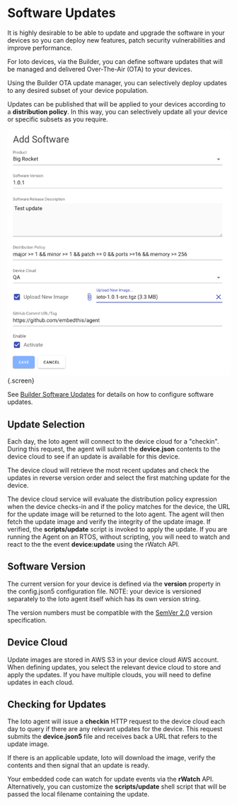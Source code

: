 # Software Updates

It is highly desirable to be able to update and upgrade the software in your devices so you can deploy new features, patch security vulnerabilities and improve performance.

For Ioto devices, via the Builder, you can define software updates that will be managed and delivered Over-The-Air (OTA) to your devices.

Using the Builder OTA update manager, you can selectively deploy updates to any desired subset of your device population.

Updates can be published that will be applied to your devices according to a **distribution policy**. In this way, you can selectively update all your device or specific subsets as you require.

![Software Modify](../images/software-edit.png){.screen}

See [Builder Software Updates](https://www.embedthis.com/builder/doc/software/overview/) for details on how to configure software updates.

## Update Selection

Each day, the Ioto agent will connect to the device cloud for a "checkin". During this request, the agent will submit the **device.json** contents to the device cloud to see if an update is available for this device.

The device cloud will retrieve the most recent updates and check the updates in reverse version order and select the first matching update for the device.

The device cloud service will evaluate the distribution policy expression when the device checks-in and if the policy matches for the device, the URL for the update image will be returned to the Ioto agent. The agent will then fetch the update image and verify the integrity of the update image. If verified, the **scripts/update** script is invoked to apply the update. If you are running the Agent on an RTOS, without scripting, you will need to watch and react to the the event **device:update** using the rWatch API.


## Software Version

The current version for your device is defined via the **version** property in the config.json5 configuration file. NOTE: your device is versioned separately to the Ioto agent itself which has its own version string.

The version numbers must be compatible with the [SemVer 2.0](https://semver.org/) version specification.

## Device Cloud

Update images are stored in AWS S3 in your device cloud AWS account. When defining updates, you select the relevant device cloud to store and apply the updates. If you have multiple clouds, you will need to define updates in each cloud.


## Checking for Updates

The Ioto agent will issue a **checkin** HTTP request to the device cloud each day to query if there are any relevant updates for the device. This request submits the **device.json5** file and receives back a URL that refers to the update image.

If there is an applicable update, Ioto will download the image, verify the contents and then signal that an update is ready.

Your embedded code can watch for update events via the **rWatch** API. Alternatively, you can customize the **scripts/update** shell script that will be passed the local filename containing the update.
